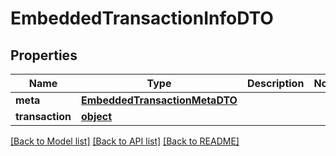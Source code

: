 # EmbeddedTransactionInfoDTO

## Properties
Name | Type | Description | Notes
------------ | ------------- | ------------- | -------------
**meta** | [**EmbeddedTransactionMetaDTO**](EmbeddedTransactionMetaDTO.md) |  | 
**transaction** | [**object**](.md) |  | 

[[Back to Model list]](../README.md#documentation-for-models) [[Back to API list]](../README.md#documentation-for-api-endpoints) [[Back to README]](../README.md)


